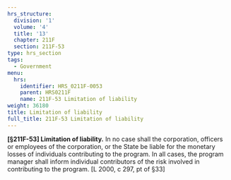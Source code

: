 ```yaml
---
hrs_structure:
  division: '1'
  volume: '4'
  title: '13'
  chapter: 211F
  section: 211F-53
type: hrs_section
tags:
  - Government
menu:
  hrs:
    identifier: HRS_0211F-0053
    parent: HRS0211F
    name: 211F-53 Limitation of liability
weight: 36180
title: Limitation of liability
full_title: 211F-53 Limitation of liability
---
```

**[§211F-53] Limitation of liability.** In no case shall the corporation, officers or employees of the corporation, or the State be liable for the monetary losses of individuals contributing to the program. In all cases, the program manager shall inform individual contributors of the risk involved in contributing to the program. [L 2000, c 297, pt of §33]